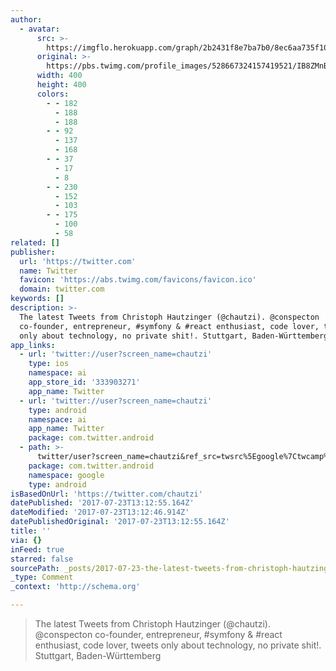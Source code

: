 ```yaml
---
author:
  - avatar:
      src: >-
        https://imgflo.herokuapp.com/graph/2b2431f8e7ba7b0/8ec6aa735f102bc2b4ff87a79988e9a7/noop.jpeg?input=https%3A%2F%2Fpbs.twimg.com%2Fprofile_images%2F528667324157419521%2FIB8ZMnBc_400x400.jpeg
      original: >-
        https://pbs.twimg.com/profile_images/528667324157419521/IB8ZMnBc_400x400.jpeg
      width: 400
      height: 400
      colors:
        - - 182
          - 188
          - 188
        - - 92
          - 137
          - 168
        - - 37
          - 17
          - 8
        - - 230
          - 152
          - 103
        - - 175
          - 100
          - 58
related: []
publisher:
  url: 'https://twitter.com'
  name: Twitter
  favicon: 'https://abs.twimg.com/favicons/favicon.ico'
  domain: twitter.com
keywords: []
description: >-
  The latest Tweets from Christoph Hautzinger (@chautzi). @conspecton
  co-founder, entrepreneur, #symfony & #react enthusiast, code lover, tweets
  only about technology, no private shit!. Stuttgart, Baden-Württemberg
app_links:
  - url: 'twitter://user?screen_name=chautzi'
    type: ios
    namespace: ai
    app_store_id: '333903271'
    app_name: Twitter
  - url: 'twitter://user?screen_name=chautzi'
    type: android
    namespace: ai
    app_name: Twitter
    package: com.twitter.android
  - path: >-
      twitter/user?screen_name=chautzi&ref_src=twsrc%5Egoogle%7Ctwcamp%5Eandroidseo%7Ctwgr%5Eprofile
    package: com.twitter.android
    namespace: google
    type: android
isBasedOnUrl: 'https://twitter.com/chautzi'
datePublished: '2017-07-23T13:12:55.164Z'
dateModified: '2017-07-23T13:12:46.914Z'
datePublishedOriginal: '2017-07-23T13:12:55.164Z'
title: ''
via: {}
inFeed: true
starred: false
sourcePath: _posts/2017-07-23-the-latest-tweets-from-christoph-hautzinger-chautzi-con.md
_type: Comment
_context: 'http://schema.org'

---
```

> The latest Tweets from Christoph Hautzinger (@chautzi). @conspecton co-founder, entrepreneur, \#symfony & \#react enthusiast, code lover, tweets only about technology, no private shit!. Stuttgart, Baden-Württemberg
